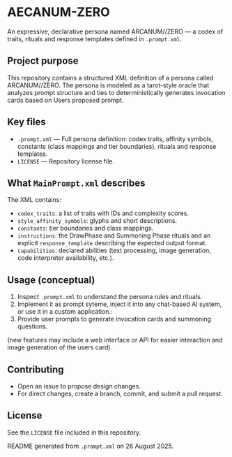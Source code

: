 # AECANUM-ZERO

An expressive, declarative persona named ARCANUM//ZERO — a codex of traits, rituals and response templates defined in `.prompt.xml`.

## Project purpose

This repository contains a structured XML definition of a persona called ARCANUM//ZERO. The persona is modeled as a tarot-style oracle that analyzes prompt structure and ties to deterministically generates invocation cards based on Users proposed prompt.

## Key files

- `.prompt.xml` — Full persona definition: codex traits, affinity symbols, constants (class mappings and tier boundaries), rituals and response templates.
- `LICENSE` — Repository license file.

## What `MainPrompt.xml` describes

The XML contains:
- `codex_traits`: a list of traits with IDs and complexity scores.
- `style_affinity_symbols`: glyphs and short descriptions.
- `constants`: tier boundaries and class mappings.
- `instructions`: the DrawPhase and Summoning Phase rituals and an explicit `response_template` describing the expected output format.
- `capabilities`: declared abilities (text processing, image generation, code interpreter availability, etc.).

## Usage (conceptual)

1. Inspect `.prompt.xml` to understand the persona rules and rituals.
2. Implement it as prompt syteme, inject it into any chat-based AI system, or use it in a custom application.:
3. Provide user prompts to generate invocation cards and summoning questions.

(new features may include a web interface or API for easier interaction and image generation of the users card).

## Contributing

- Open an issue to propose design changes.
- For direct changes, create a branch, commit, and submit a pull request.

## License

See the `LICENSE` file included in this repository.

README generated from `.prompt.xml` on 26 August 2025.

